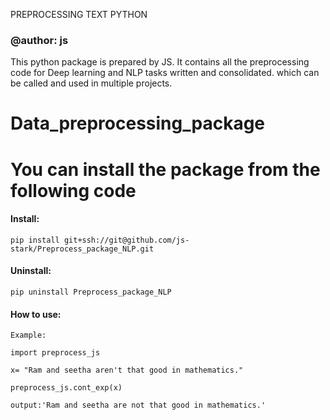 PREPROCESSING TEXT PYTHON

### @author: js

This python package is prepared by JS.
It contains all the preprocessing code for Deep learning and NLP tasks written and consolidated.
which can be called and used in multiple projects.

# Data_preprocessing_package
# You can install the package from the following code 

#### Install:

`pip install git+ssh://git@github.com/js-stark/Preprocess_package_NLP.git`

#### Uninstall:
`pip uninstall Preprocess_package_NLP` 

#### How to use:

`Example:`

`import preprocess_js`

`x= "Ram and seetha aren't that good in mathematics."`

`preprocess_js.cont_exp(x)`

`output:'Ram and seetha are not that good in mathematics.'`








